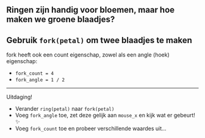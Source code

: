 Ringen zijn handig voor bloemen, maar hoe maken we groene blaadjes?
---
Gebruik `fork(petal)` om twee blaadjes te maken
---
fork heeft ook een count eigenschap, zowel als een angle (hoek) eigenschap:
- `fork_count = 4`
- `fork_angle = 1 / 2`
---
Uitdaging!
- Verander `ring(petal)` naar `fork(petal)`
- Voeg `fork_angle` toe, zet deze gelijk aan `mouse_x` en kijk wat er gebeurt! ✨
- Voeg `fork_count` toe en probeer verschillende waardes uit...